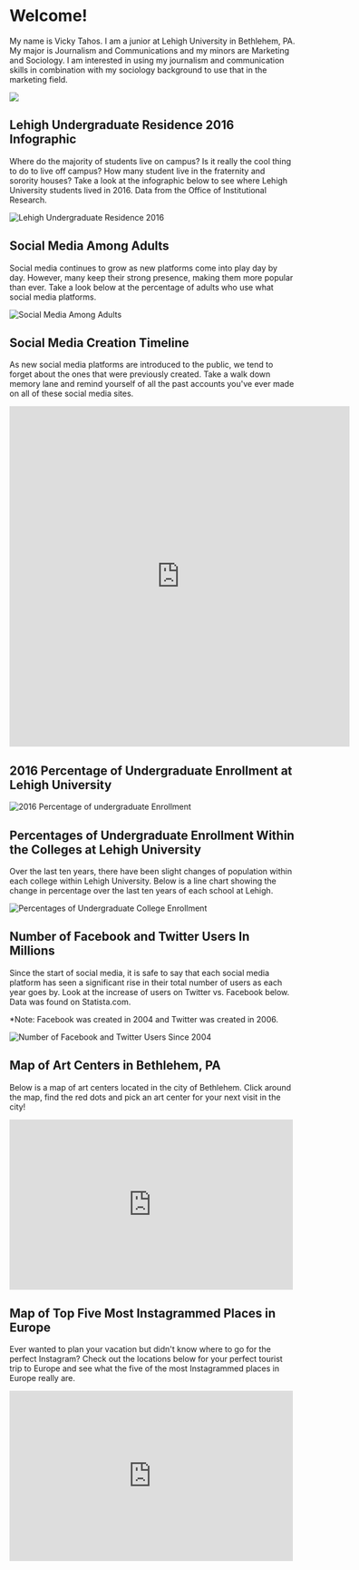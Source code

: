 # Welcome!

My name is Vicky Tahos. I am a junior at Lehigh University in Bethlehem, PA. My major is Journalism and Communications and my minors are Marketing and Sociology. I am interested in using my journalism and communication skills in combination with my sociology background to use that in the marketing field. 

![](https://github.com/VickyTahos/VickyTahos.github.io/blob/master/DSC_0352.jpg?raw=true)


## Lehigh Undergraduate Residence 2016 Infographic 

Where do the majority of students live on campus? Is it really the cool thing to do to live off campus? How many student live in the fraternity and sorority houses? Take a look at the infographic below to see where Lehigh University students lived in 2016. Data from the Office of Institutional Research.

![Lehigh Undergraduate Residence 2016](https://github.com/VickyTahos/VickyTahos.github.io/blob/master/Lehigh%20Undergrad%20Residence.png?raw=true)


## Social Media Among Adults

Social media continues to grow as new platforms come into play day by day. However, many keep their strong presence, making them more popular than ever. Take a look below at the percentage of adults who use what social media platforms.

![Social Media Among Adults](https://github.com/VickyTahos/VickyTahos.github.io/blob/master/Popular%20Social%20Media%20Platform.png?raw=true)


## Social Media Creation Timeline
As new social media platforms are introduced to the public, we tend to forget about the ones that were previously created. Take a walk down memory lane and remind yourself of all the past accounts you've ever made on all of these social media sites.

<iframe src='https://cdn.knightlab.com/libs/timeline/latest/embed/?source=1cWqQBZCkX9GpzFtxCWHoqFXCHg-ylTVUWlnrdYMzKUI&font=Bevan-PotanoSans&maptype=toner&width=600&height=600' width='600' height='600' frameborder='0'></iframe>


## 2016 Percentage of Undergraduate Enrollment at Lehigh University
![2016 Percentage of undergraduate Enrollment](https://github.com/VickyTahos/VickyTahos.github.io/blob/master/2016PercentofUndergraduateEnrollment.png?raw=true)


## Percentages of Undergraduate Enrollment Within the Colleges at Lehigh University 
Over the last ten years, there have been slight changes of population within each college within Lehigh University. Below is a line chart showing the change in percentage over the last ten years of each school at Lehigh.

![Percentages of Undergraduate College Enrollment](https://github.com/VickyTahos/VickyTahos.github.io/blob/master/PercentagesofUndergraduateEnrollmentinEachCollege.png?raw=true)


## Number of Facebook and Twitter Users In Millions
Since the start of social media, it is safe to say that each social media platform has seen a significant rise in their total number of users as each year goes by. Look at the increase of users on Twitter vs. Facebook below. Data was found on Statista.com.

*Note: Facebook was created in 2004 and Twitter was created in 2006. 

![Number of Facebook and Twitter Users Since 2004](https://github.com/VickyTahos/VickyTahos.github.io/blob/master/NumberofUsersforFacebookandTwitterInMillions.png?raw=true)


## Map of Art Centers in Bethlehem, PA
Below is a map of art centers located in the city of Bethlehem. Click around the map, find the red dots and pick an art center for your next visit in the city!

<iframe width="500" height="300" scrolling="no" frameborder="no" src="https://fusiontables.google.com/embedviz?q=select+col0+from+19huZNqmG6lRfCuqpbIdIiNjb0OyZysBvtayLllpj&amp;viz=MAP&amp;h=false&amp;lat=40.60602976206092&amp;lng=-75.36705671767578&amp;t=1&amp;z=14&amp;l=col0&amp;y=2&amp;tmplt=2&amp;hml=ONE_COL_LAT_LNG"></iframe>



## Map of Top Five Most Instagrammed Places in Europe
Ever wanted to plan your vacation but didn't know where to go for the perfect Instagram? Check out the locations below for your perfect tourist trip to Europe and see what the five of the most Instagrammed places in Europe really are.

<iframe width="500" height="300" scrolling="no" frameborder="no" src="https://fusiontables.google.com/embedviz?q=select+col0+from+161gsu8I-PkZuL3Hj3uQJ4TrWuKRw8Ww9_Z94aHol&amp;viz=MAP&amp;h=false&amp;lat=43.37304750921964&amp;lng=19.622827524999934&amp;t=1&amp;z=4&amp;l=col0&amp;y=2&amp;tmplt=2&amp;hml=ONE_COL_LAT_LNG"></iframe>
